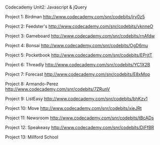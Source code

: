 Codecademy Unit2: Javascript & jQuery

Project 1: Birdman
http://www.codecademy.com/snr/codebits/jry0z5

Project 2: Feedster's
http://www.codecademy.com/snr/codebits/vknneO

Project 3: Gameboard
http://www.codecademy.com/snr/codebits/rnAfdw

Project 4: Bonsai
http://www.codecademy.com/snr/codebits/OgD6mu

Project 5: Pocketbook
http://www.codecademy.com/snr/codebits/EPrjtT

Project 6: Threadly
http://www.codecademy.com/snr/codebits/YC1X2B

Project 7: Forecast
http://www.codecademy.com/snr/codebits/E8xMop

Project 8: Armando-Perez
http://www.codecademy.com/snr/codebits/7ZRunV

Project 9: ListEasy
http://www.codecademy.com/snr/codebits/bhKzv1

Project 10: Move
http://www.codecademy.com/snr/codebits/xieJRt

Project 11: Newsroom
http://www.codecademy.com/snr/codebits/tBcADs

Project 12: Speakeasy
http://www.codecademy.com/snr/codebits/DiFfBR

Project 13: Millford School
